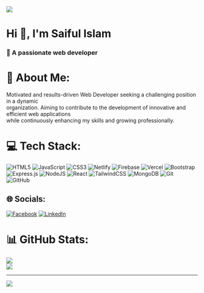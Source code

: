 <img src='https://media.licdn.com/dms/image/D5616AQEHl8lbn7fIxw/profile-displaybackgroundimage-shrink_350_1400/0/1720190560284?e=1725494400&v=beta&t=Wzo362ik62P9PejSimrTJFDcSuss64L7ejwXDqV_sG8'/>

<h1 align="">Hi 👋, I'm Saiful Islam</h1>
<h3 align="">🚀 A passionate web developer</h3>

# 💫 About Me:
Motivated and results-driven Web Developer seeking a challenging position in a dynamic<br>organization. Aiming to contribute to the development of innovative and efficient web applications<br>while continuously enhancing my skills and growing professionally.



# 💻 Tech Stack:
![HTML5](https://img.shields.io/badge/html5-%23E34F26.svg?style=for-the-badge&logo=html5&logoColor=white) ![JavaScript](https://img.shields.io/badge/javascript-%23323330.svg?style=for-the-badge&logo=javascript&logoColor=%23F7DF1E) ![CSS3](https://img.shields.io/badge/css3-%231572B6.svg?style=for-the-badge&logo=css3&logoColor=white) ![Netlify](https://img.shields.io/badge/netlify-%23000000.svg?style=for-the-badge&logo=netlify&logoColor=#00C7B7) ![Firebase](https://img.shields.io/badge/firebase-%23039BE5.svg?style=for-the-badge&logo=firebase) ![Vercel](https://img.shields.io/badge/vercel-%23000000.svg?style=for-the-badge&logo=vercel&logoColor=white) ![Bootstrap](https://img.shields.io/badge/bootstrap-%238511FA.svg?style=for-the-badge&logo=bootstrap&logoColor=white) ![Express.js](https://img.shields.io/badge/express.js-%23404d59.svg?style=for-the-badge&logo=express&logoColor=%2361DAFB) ![NodeJS](https://img.shields.io/badge/node.js-6DA55F?style=for-the-badge&logo=node.js&logoColor=white) ![React](https://img.shields.io/badge/react-%2320232a.svg?style=for-the-badge&logo=react&logoColor=%2361DAFB) ![TailwindCSS](https://img.shields.io/badge/tailwindcss-%2338B2AC.svg?style=for-the-badge&logo=tailwind-css&logoColor=white) ![MongoDB](https://img.shields.io/badge/MongoDB-%234ea94b.svg?style=for-the-badge&logo=mongodb&logoColor=white) ![Git](https://img.shields.io/badge/git-%23F05033.svg?style=for-the-badge&logo=git&logoColor=white) ![GitHub](https://img.shields.io/badge/github-%23121011.svg?style=for-the-badge&logo=github&logoColor=white)

## 🌐 Socials:
[![Facebook](https://img.shields.io/badge/Facebook-%231877F2.svg?logo=Facebook&logoColor=white)](https://facebook.com/saiful0md) [![LinkedIn](https://img.shields.io/badge/LinkedIn-%230077B5.svg?logo=linkedin&logoColor=white)](https://linkedin.com/in/saiful-islam-bhuiyan) 

# 📊 GitHub Stats:

![](https://github-readme-streak-stats.herokuapp.com/?user=saiful0md&theme=ocean_dark&hide_border=false)<br/>
![](https://github-readme-stats.vercel.app/api/top-langs/?username=saiful0md&theme=ocean_dark&hide_border=false&include_all_commits=false&count_private=false&layout=compact)

---
[![](https://visitcount.itsvg.in/api?id=saiful0md&icon=7&color=13)](https://visitcount.itsvg.in)

<!-- Proudly created with GPRM ( https://gprm.itsvg.in ) -->
